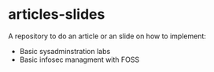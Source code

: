 # articles-slides
A repository to do an article or an slide on how to implement:
* Basic sysadminstration labs
* Basic infosec managment with FOSS
